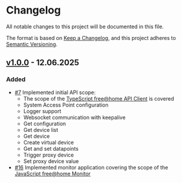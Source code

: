 # Changelog

All notable changes to this project will be documented in this file.

The format is based on [Keep a Changelog](https://keepachangelog.com/en/1.1.0/),
and this project adheres to [Semantic Versioning](https://semver.org/spec/v2.0.0.html).

## [v1.0.0](https://github.com/pgerke/freeathome/releases/tag/1.0.0) - 12.06.2025

### Added

- [#7](https://github.com/pgerke/freeathome/issues/7) Implemented initial API scope:
  - The scope of the [TypeScript free@home API Client](https://github.com/pgerke/freeathome-local-api-client) is covered
  - System Access Point configuration
  - Logger support
  - Websocket communication with keepalive
  - Get configuration
  - Get device list
  - Get device
  - Create virtual device
  - Get and set datapoints
  - Trigger proxy device
  - Set proxy device value
- [#16](https://github.com/pgerke/freeathome/issues/16) Implemented monitor application covering the scope of the [JavaScript free@home Monitor](https://github.com/pgerke/freeathome-monitor)
